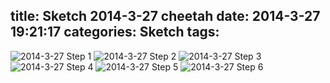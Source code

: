 title: Sketch 2014-3-27 cheetah
date: 2014-3-27 19:21:17
categories: Sketch
tags:
---
![2014-3-27 Step 1](/img/sketches/2014.3.27-1.JPG)
![2014-3-27 Step 2](/img/sketches/2014.3.27-2.JPG)
![2014-3-27 Step 3](/img/sketches/2014.3.27-3.JPG)
![2014-3-27 Step 4](/img/sketches/2014.3.27-4.JPG)
![2014-3-27 Step 5](/img/sketches/2014.3.27-5.JPG)
![2014-3-27 Step 6](/img/sketches/2014.3.27-6.JPG)
